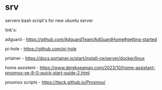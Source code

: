 # srv 
servers bash script's for new ubuntu server

link's:

adguard - https://github.com/AdguardTeam/AdGuardHome#getting-started

pi-hole - https://github.com/pi-hole

prtainer - https://docs.portainer.io/start/install-ce/server/docker/linux

home assistent - https://www.derekseaman.com/2023/10/home-assistant-proxmox-ve-8-0-quick-start-guide-2.html

proxmox scripts - https://tteck.github.io/Proxmox/


